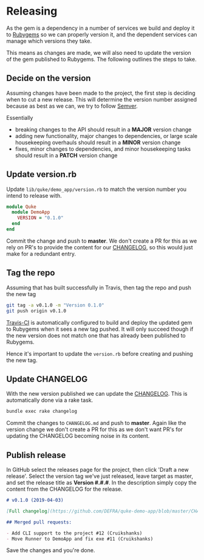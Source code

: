 # Releasing

As the gem is a dependency in a number of services we build and deploy it to [Rubygems](https://rubygems.org/gems/defra_ruby_aws) so we can properly version it, and the dependent services can manage which versions they take.

This means as changes are made, we will also need to update the version of the gem published to Rubygems. The following outlines the steps to take.

## Decide on the version

Assuming changes have been made to the project, the first step is deciding when to cut a new release. This will determine the version number assigned because as best as we can, we try to follow [Semver](https://semver.org/).

Essentially

- breaking changes to the API should result in a **MAJOR** version change
- adding new functionality, major changes to dependencies, or large scale housekeeping overhauls should result in a **MINOR** version change
- fixes, minor changes to dependencies, and minor housekeeping tasks should result in a **PATCH** version change

## Update version.rb

Update `lib/quke/demo_app/version.rb` to match the version number you intend to release with.

```ruby
module Quke
  module DemoApp
    VERSION = "0.1.0"
  end
end
```

Commit the change and push to **master**. We don't create a PR for this as we rely on PR's to provide the content for our [CHANGELOG](CHANGELOG.md), so this would just make for a redundant entry.

## Tag the repo

Assuming that has built successfully in Travis, then tag the repo and push the new tag

```bash
git tag -a v0.1.0 -m "Version 0.1.0"
git push origin v0.1.0
```

[Travis-CI](https://travis-ci.com/DEFRA/quke-demo-app) is automatically configured to build and deploy the updated gem to Rubygems when it sees a new tag pushed. It will only succeed though if the new version does not match one that has already been published to Rubygems.

Hence it's important to update the `version.rb` before creating and pushing the new tag.

## Update CHANGELOG

With the new version published we can update the [CHANGELOG](CHANGELOG.md). This is automatically done via a rake task.

```bash
bundle exec rake changelog
```

Commit the changes to `CHANGELOG.md` and push to **master**. Again like the version change we don't create a PR for this as we don't want PR's for updating the CHANGELOG becoming noise in its content.

## Publish release

In GitHub select the releases page for the project, then click 'Draft a new release'. Select the version tag we've just released, leave target as master, and set the release title as **Version #.#.#**. In the description simply copy the content from the CHANGELOG for the release.

```markdown
# v0.1.0 (2019-04-03)

[Full changelog](https://github.com/DEFRA/quke-demo-app/blob/master/CHANGELOG.md#v010-2019-01-25)

## Merged pull requests:

- Add CLI support to the project #12 (Cruikshanks)
- Move Runner to DemoApp and fix exe #11 (Cruikshanks)
```

Save the changes and you're done.
